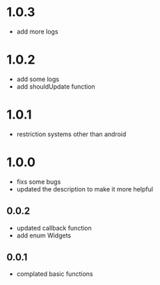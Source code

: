 # 1.0.3

- add more logs

# 1.0.2

- add some logs
- add shouldUpdate function

# 1.0.1

- restriction systems other than android

# 1.0.0

- fixs some bugs
- updated the description to make it more helpful

## 0.0.2

- updated callback function
- add enum Widgets

## 0.0.1

- complated basic functions

